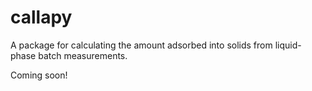 callapy
=======

A package for calculating the amount adsorbed
into solids from liquid-phase batch measurements.

Coming soon!
